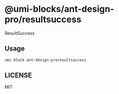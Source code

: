 # @umi-blocks/ant-design-pro/resultsuccess

ResultSuccess

## Usage

```sh
umi block ant-design-proresultsuccess
```

## LICENSE

MIT
